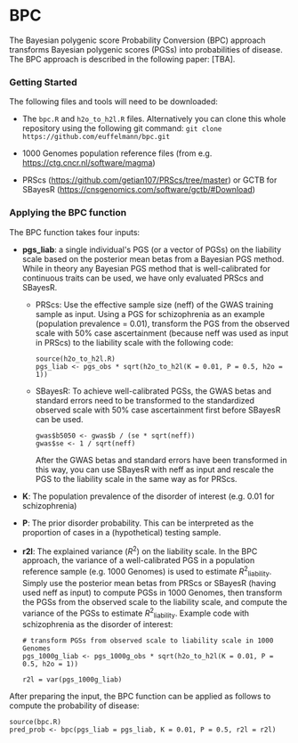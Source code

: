 # BPC

The Bayesian polygenic score Probability Conversion (BPC) approach transforms Bayesian polygenic scores (PGSs) into probabilities of disease. The BPC approach is described in the following paper: [TBA].

### Getting Started

The following files and tools will need to be downloaded:

-   The `bpc.R` and `h2o_to_h2l.R` files. Alternatively you can clone this whole repository using the following git command: `git clone https://github.com/euffelmann/bpc.git`

-   1000 Genomes population reference files (from e.g. <https://ctg.cncr.nl/software/magma>)

-   PRScs (<https://github.com/getian107/PRScs/tree/master>) or GCTB for SBayesR (<https://cnsgenomics.com/software/gctb/#Download>)

### Applying the BPC function

The BPC function takes four inputs:

-   **pgs_liab**: a single individual's PGS (or a vector of PGSs) on the liability scale based on the posterior mean betas from a Bayesian PGS method. While in theory any Bayesian PGS method that is well-calibrated for continuous traits can be used, we have only evaluated PRScs and SBayesR.

    -   PRScs: Use the effective sample size (neff) of the GWAS training sample as input. Using a PGS for schizophrenia as an example (population prevalence = 0.01), transform the PGS from the observed scale with 50% case ascertainment (because neff was used as input in PRScs) to the liability scale with the following code:

        ```         
        source(h2o_to_h2l.R)
        pgs_liab <- pgs_obs * sqrt(h2o_to_h2l(K = 0.01, P = 0.5, h2o = 1))
        ```

    -   SBayesR: To achieve well-calibrated PGSs, the GWAS betas and standard errors need to be transformed to the standardized observed scale with 50% case ascertainment first before SBayesR can be used.

        ```         
        gwas$b5050 <- gwas$b / (se * sqrt(neff))
        gwas$se <- 1 / sqrt(neff)
        ```

        After the GWAS betas and standard errors have been transformed in this way, you can use SBayesR with neff as input and rescale the PGS to the liability scale in the same way as for PRScs.

-   **K**: The population prevalence of the disorder of interest (e.g. 0.01 for schizophrenia)

-   **P**: The prior disorder probability. This can be interpreted as the proportion of cases in a (hypothetical) testing sample.

-   **r2l**: The explained variance (*R*<sup>2</sup>) on the liability scale. In the BPC approach, the variance of a well-calibrated PGS in a population reference sample (e.g. 1000 Genomes) is used to estimate *R*<sup>2</sup><sub>liability</sub>. Simply use the posterior mean betas from PRScs or SBayesR (having used neff as input) to compute PGSs in 1000 Genomes, then transform the PGSs from the observed scale to the liability scale, and compute the variance of the PGSs to estimate *R*<sup>2</sup><sub>liability</sub>. Example code with schizophrenia as the disorder of interest:

    ``` 
    # transform PGSs from observed scale to liability scale in 1000 Genomes
    pgs_1000g_liab <- pgs_1000g_obs * sqrt(h2o_to_h2l(K = 0.01, P = 0.5, h2o = 1))

    r2l = var(pgs_1000g_liab)
    ```

After preparing the input, the BPC function can be applied as follows to compute the probability of disease:

```
source(bpc.R)
pred_prob <- bpc(pgs_liab = pgs_liab, K = 0.01, P = 0.5, r2l = r2l)
```


